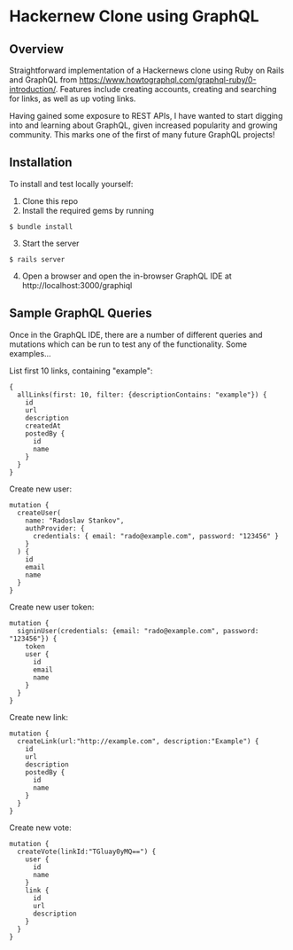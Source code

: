 # Hackernew Clone using GraphQL

## Overview

Straightforward implementation of a Hackernews clone using Ruby on Rails and GraphQL from https://www.howtographql.com/graphql-ruby/0-introduction/. Features include creating accounts, creating and searching for links, as well as up voting links.

Having gained some exposure to REST APIs, I have wanted to start digging into and learning about GraphQL, given increased popularity and growing community. This marks one of the first of many future GraphQL projects!

## Installation

To install and test locally yourself:

1. Clone this repo
2. Install the required gems by running

```
$ bundle install
```
3. Start the server

```
$ rails server
```
4. Open a browser and open the in-browser GraphQL IDE at http://localhost:3000/graphiql

## Sample GraphQL Queries

Once in the GraphQL IDE, there are a number of different queries and mutations which can be run to test any of the functionality. Some examples...

List first 10 links, containing "example":

```
{
  allLinks(first: 10, filter: {descriptionContains: "example"}) {
    id
    url
    description
    createdAt
    postedBy {
      id
      name
    }
  }
}
```
Create new user:

```
mutation {
  createUser(
    name: "Radoslav Stankov",
    authProvider: {
      credentials: { email: "rado@example.com", password: "123456" }
    }
  ) {
    id
    email
    name
  }
}
```
Create new user token: 

```
mutation {
  signinUser(credentials: {email: "rado@example.com", password: "123456"}) {
    token
    user {
      id
      email
      name
    }
  }
}
```
Create new link:

```
mutation {
  createLink(url:"http://example.com", description:"Example") {
    id
    url
    description
    postedBy {
      id
      name
    }
  }
}
```
Create new vote:

```
mutation {
  createVote(linkId:"TGluay0yMQ==") {
    user {
      id
      name
    }
    link {
      id
      url
      description
    }
  }
}
```
